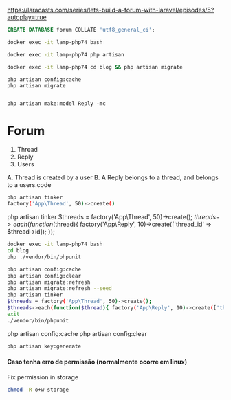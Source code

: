 
https://laracasts.com/series/lets-build-a-forum-with-laravel/episodes/5?autoplay=true


```sql
CREATE DATABASE forum COLLATE 'utf8_general_ci';
```


```bash
docker exec -it lamp-php74 bash
```



```bash
docker exec -it lamp-php74 php artisan 
```


```bash
docker exec -it lamp-php74 cd blog && php artisan migrate
```

```
php artisan config:cache
php artisan migrate


php artisan make:model Reply -mc

```


# Forum 
1. Thread
2. Reply
3. Users



A. Thread is created by a user
B. A Reply belongs to a thread, and belongs to a users.code 

```bash
php artisan tinker
factory('App\Thread', 50)->create()
```



php artisan tinker
$threads = factory('App\Thread', 50)->create();
$threads->each(function($thread){ factory('App\Reply', 10)->create(['thread_id' => $thread->id]); });

 
 ```bash
 docker exec -it lamp-php74 bash
 cd blog
 php ./vendor/bin/phpunit
 ```



 ```bash
php artisan config:cache
php artisan config:clear
php artisan migrate:refresh 
php artisan migrate:refresh --seed
php artisan tinker
$threads = factory('App\Thread', 50)->create();
$threads->each(function($thread){ factory('App\Reply', 10)->create(['thread_id' => $thread->id]); });
exit
./vendor/bin/phpunit
 ```
php artisan config:cache
php artisan config:clear




```bash
php artisan key:generate  
```

#### Caso tenha erro de permissão (normalmente ocorre em linux)   
Fix permission in storage   
```bash 
chmod -R o+w storage
```



